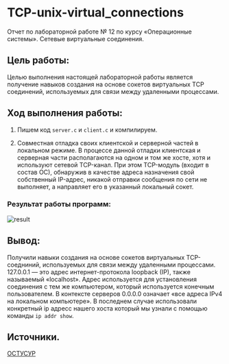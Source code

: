 # TCP-unix-virtual_connections
Отчет по лабораторной работе № 12 по курсу «Операционные системы». Сетевые виртуальные соединения.

## Цель работы:
Целью выполнения настоящей лабораторной работы является получение навыков создания на основе сокетов виртуальных TCP соединений, используемых для связи между удаленными процессами. 

## Ход выполнения работы:
1.	Пишем код `server.c` и `client.c` и компилируем.

2.	Совместная отладка своих клиентской и серверной частей в локальном режиме. В процессе данной отладки клиентская и серверная части располагаются на одном и том же хосте, хотя и используют сетевой TCP-канал. При этом TCP-модуль (входит в состав ОС), обнаружив в качестве адреса назначения свой собственный IP-адрес, никакой отправки сообщения по сети не выполняет, а направляет его в указанный локальный сокет.

### Результат работы программ:

![result](https://i.imgur.com/daIU7u8.png)

## Вывод: 
Получили навыки создания на основе сокетов виртуальных TCP-соедниний, используемых для связи между удаленными процессами. 
127.0.0.1 — это адрес интернет-протокола loopback (IP), также называемый «localhost». Адрес используется для установления соединения с тем же компьютером, который используется конечным пользователем.
В контексте серверов 0.0.0.0 означает «все адреса IPv4 на локальном компьютере».
В последнем случае использовали конкретный ip адресс нашего хоста который мы узнали с помощью команды `ip addr show`.

## Источники.
[OCТУСУР](https://drive.google.com/file/d/17aHSL97aNbOCMYqPhJ3F1VB1V4il-stb/view?usp=sharing)
